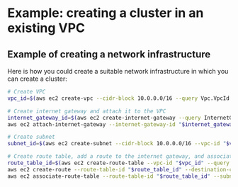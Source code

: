 # Example: creating a cluster in an existing VPC

## Example of creating a network infrastructure

Here is how you could create a suitable network infrastructure in which you can create a cluster:

```bash
# Create VPC
vpc_id=$(aws ec2 create-vpc --cidr-block 10.0.0.0/16 --query Vpc.VpcId --output text)

# Create internet gateway and attach it to the VPC
internet_gateway_id=$(aws ec2 create-internet-gateway --query InternetGateway.InternetGatewayId --output text)
aws ec2 attach-internet-gateway --internet-gateway-id "$internet_gateway_id" --vpc-id "$vpc_id"

# Create subnet
subnet_id=$(aws ec2 create-subnet --cidr-block 10.0.0.0/16 --vpc-id "$vpc_id" --query Subnet.SubnetId --output text)

# Create route table, add a route to the internet gateway, and associate it with the subnet
route_table_id=$(aws ec2 create-route-table --vpc-id "$vpc_id" --query RouteTable.RouteTableId --output text)
aws ec2 create-route --route-table-id "$route_table_id" --destination-cidr-block 0.0.0.0/0 --gateway-id "$internet_gateway_id"
aws ec2 associate-route-table --route-table-id "$route_table_id" --subnet-id "$subnet_id"
```

